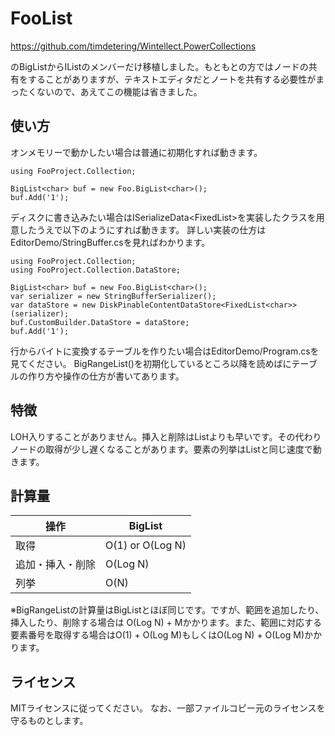 # FooList

https://github.com/timdetering/Wintellect.PowerCollections

のBigListからIList<T>のメンバーだけ移植しました。もともとの方ではノードの共有をすることがありますが、テキストエディタだとノートを共有する必要性がまったくないので、あえてこの機能は省きました。

## 使い方

オンメモリーで動かしたい場合は普通に初期化すれば動きます。

```
using FooProject.Collection;

BigList<char> buf = new Foo.BigList<char>();
buf.Add('1');
```

ディスクに書き込みたい場合はISerializeData<FixedList<T>>を実装したクラスを用意したうえで以下のようにすれば動きます。
詳しい実装の仕方はEditorDemo/StringBuffer.csを見ればわかります。

```
using FooProject.Collection;
using FooProject.Collection.DataStore;

BigList<char> buf = new Foo.BigList<char>();
var serializer = new StringBufferSerializer();
var dataStore = new DiskPinableContentDataStore<FixedList<char>>(serializer);
buf.CustomBuilder.DataStore = dataStore;
buf.Add('1');
```

行からバイトに変換するテーブルを作りたい場合はEditorDemo/Program.csを見てください。
BigRangeList()を初期化しているところ以降を読めばにテーブルの作り方や操作の仕方が書いてあります。

## 特徴

LOH入りすることがありません。挿入と削除はList<T>よりも早いです。その代わりノードの取得が少し遅くなることがあります。要素の列挙はList<T>と同じ速度で動きます。

## 計算量

| 操作 | BigList |
| --- | --- |
| 取得 | O(1) or O(Log N) |
| 追加・挿入・削除 | O(Log N) |
| 列挙 | O(N) |

※BigRangeListの計算量はBigListとほぼ同じです。ですが、範囲を追加したり、挿入したり、削除する場合は O(Log N) + Mかかります。また、範囲に対応する要素番号を取得する場合はO(1) + O(Log M)もしくはO(Log N) + O(Log M)かかります。

## ライセンス
MITライセンスに従ってください。
なお、一部ファイルコピー元のライセンスを守るものとします。

